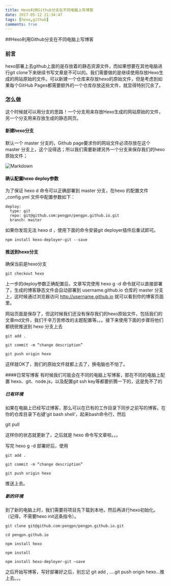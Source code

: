 ```yaml
---
title: Hexo利用Github分支在不同电脑上写博客
date: 2017-05-12 21:34:47
tags: [hexo,github]
comments: true
---
```

##Hexo利用Github分支在不同电脑上写博客
### 前言
hexo部署上去github上面的是存放着的静态资源文件，而如果想要在其他电脑进行git clone下来继续书写文章是不可以的。我们需要做的是继续使用存放Hexo生成的网站原始的文件。可以新建一个仓库来存放hexo的原始文件，但是考虑到如果每个GitHub Pages都需要额外的一个仓库存放这些文件，就显得特别冗余了。
### 怎么做
这个时候就可以用分支的思路！一个分支用来存放Hexo生成的网站原始的文件，另一个分支用来存放生成的静态网页。
<!--more--> 

#### 新建hexo分支
默认一个 master 分支的，Github page要求你的网站文件必须存放在这个 master 分支上，这个没得选；所以我们需要新建另外一个分支来保存我们的hexo原始文件；

![Markdown](http://i2.muimg.com/1949/b26128e044370454.png)
#### 确认配置hexo deploy参数
为了保证 hexo d 命令可以正确部署到 master 分支，在hexo 的配置文件 <span id="inline-green">_config.yml</span> 文件中配置参数如下：
```
deploy:
  type: git
  repo: git@github.com:pengpn/pengpn.github.io.git
  branch: master

```
如果你发现无法 hexo d ，使用下面的命令安装git deployer插件后重试即可。
```
npm install hexo-deployer-git --save
```
#### 推送到hexo分支
确保当前是hexo分支
```
git checkout hexo
```
上一步的deploy参数正确配置后，文章写完使用 hexo g -d 命令就可以直接部署了，生成的博客静态文件会自动部署到 username.github.io 仓库的 master 分支上，这时候通过浏览器访问 http://username.github.io 就可以看到你的博客页面里。

网站页面是保存了，但这时候我们还没有保存我们的hexo原始文件，包括我们的文章md文件，我们千辛万苦修改的主题配置等。。。接下来使用下面的步骤将他们都统统推送到 hexo 分支上去
```
git add .

git commit -m “change description”

git push origin hexo
```
这样就OK了，我们的原始文件就都上去了，换电脑也不怕了。

####日常写博客
有时候我们可能会在不同的电脑上写博客，那在不同的电脑上配置 hexo、git、node.js，以及配置git ssh key等都要折腾一下的，这是免不了的
##### 已有环境
如果在电脑上已经写过博客，那么可以在已有的工作目录下同步之前写的博客。在你的仓库目录下右键’git bash shell’，起来bash命令行，然后

git pull

这样你的状态就更新了，之后就是 hexo 命令写文章啦。。。

写完 hexo g -d 部署好后，使用
```
git add .

git commit -m “change description”

git push origin hexo
```

推送上去。
##### 新的环境
到了新的电脑上时，我们需要将项目先下载到本地，然后再进行hexo初始化。
（记得，不需要hexo init这条指令）。
```
git clone git@github.com:pengpn/pengpn.github.io.git

cd pengpn.github.io

npm install hexo

npm install

npm install hexo-deployer-git –save
```
之后开始写博客，写好部署好之后，别忘记 git add , ….git push origin hexo…推上去。。。